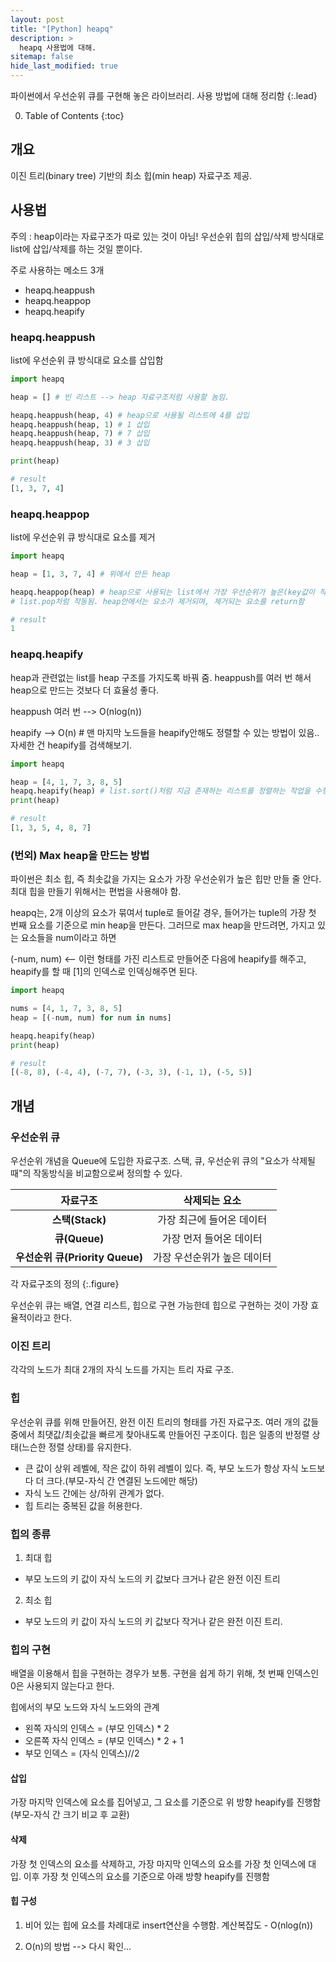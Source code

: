 ```yaml
---
layout: post
title: "[Python] heapq"
description: >
  heapq 사용법에 대해.
sitemap: false
hide_last_modified: true
---
```


파이썬에서 우선순위 큐를 구현해 놓은 라이브러리. 사용 방법에 대해 정리함
{:.lead}

0. Table of Contents
{:toc}


## 개요

이진 트리(binary tree) 기반의 최소 힙(min heap) 자료구조 제공.

## 사용법

주의 : heap이라는 자료구조가 따로 있는 것이 아님! 우선순위 힙의 삽입/삭제 방식대로 list에 삽입/삭제를 하는 것일 뿐이다.

주로 사용하는 메소드 3개
- heapq.heappush
- heapq.heappop
- heapq.heapify


### heapq.heappush

list에 우선순위 큐 방식대로 요소를 삽입함

~~~python
import heapq

heap = [] # 빈 리스트 --> heap 자료구조처럼 사용할 놈임.

heapq.heappush(heap, 4) # heap으로 사용될 리스트에 4를 삽입
heapq.heappush(heap, 1) # 1 삽입
heapq.heappush(heap, 7) # 7 삽입
heapq.heappush(heap, 3) # 3 삽입

print(heap)
~~~
~~~python
# result
[1, 3, 7, 4]
~~~

### heapq.heappop

list에 우선순위 큐 방식대로 요소를 제거

~~~python
import heapq

heap = [1, 3, 7, 4] # 위에서 만든 heap

heapq.heappop(heap) # heap으로 사용되는 list에서 가장 우선순위가 높은(key값이 작은) 값을 제거함.
# list.pop처럼 작동됨. heap안에서는 요소가 제거되며, 제거되는 요소를 return함
~~~

~~~python
# result
1
~~~

### heapq.heapify

heap과 관련없는 list를 heap 구조를 가지도록 바꿔 줌. heappush를 여러 번 해서 heap으로 만드는 것보다 더 효율성 좋다.

heappush 여러 번 --> O(nlog(n))

heapify --> O(n) # 맨 마지막 노드들을 heapify안해도 정렬할 수 있는 방법이 있음.. 자세한 건 heapify를 검색해보기.

~~~python
import heapq

heap = [4, 1, 7, 3, 8, 5]
heapq.heapify(heap) # list.sort()처럼 지금 존재하는 리스트를 정렬하는 작업을 수행. 새로운 리스트를 return하지 않는다. 주의하길.
print(heap)
~~~

~~~python
# result
[1, 3, 5, 4, 8, 7]
~~~


### (번외) Max heap을 만드는 방법

파이썬은 최소 힙, 즉 최솟값을 가지는 요소가 가장 우선순위가 높은 힙만 만들 줄 안다.
최대 힙을 만들기 위해서는 편법을 사용해야 함.

heapq는, 2개 이상의 요소가 묶여서 tuple로 들어갈 경우, 들어가는 tuple의 가장 첫 번째 요소를 기준으로 min heap을 만든다. 그러므로 max heap을 만드려면, 가지고 있는 요소들을 num이라고 하면

(-num, num) <-- 이런 형태를 가진 리스트로 만들어준 다음에 heapify를 해주고, heapify를 할 때 [1]의 인덱스로 인덱싱해주면 된다.

~~~python
import heapq

nums = [4, 1, 7, 3, 8, 5]
heap = [(-num, num) for num in nums]

heapq.heapify(heap)
print(heap)
~~~

~~~python
# result
[(-8, 8), (-4, 4), (-7, 7), (-3, 3), (-1, 1), (-5, 5)]
~~~





## 개념

### 우선순위 큐

우선순위 개념을 Queue에 도입한 자료구조. 스택, 큐, 우선순위 큐의 "요소가 삭제될 때"의 작동방식을 비교함으로써 정의할 수 있다.

|**자료구조**|**삭제되는 요소**|
|:-------:|:-------:|
|**스택(Stack)**|가장 최근에 들어온 데이터|
|**큐(Queue)**|가장 먼저 들어온 데이터|
|**우선순위 큐(Priority Queue)**|가장 우선순위가 높은 데이터|

각 자료구조의 정의
{:.figure}

우선순위 큐는 배열, 연결 리스트, 힙으로 구현 가능한데 힙으로 구현하는 것이 가장 효율적이라고 한다.

### 이진 트리

각각의 노드가 최대 2개의 자식 노드를 가지는 트리 자료 구조.

### 힙

우선순위 큐를 위해 만들어진, 완전 이진 트리의 형태를 가진 자료구조. 여러 개의 값들 중에서 최댓값/최솟값을 빠르게 찾아내도록 만들어진 구조이다.
힙은 일종의 반정렬 상태(느슨한 정렬 상태)를 유지한다.
- 큰 값이 상위 레벨에, 작은 값이 하위 레벨이 있다. 즉, 부모 노드가 항상 자식 노드보다 더 크다.(부모-자식 간 연결된 노드에만 해당)
- 자식 노드 간에는 상/하위 관계가 없다.
- 힙 트리는 중복된 값을 허용한다.

### 힙의 종류

1. 최대 힙
 - 부모 노드의 키 값이 자식 노드의 키 값보다 크거나 같은 완전 이진 트리
2. 최소 힙
 - 부모 노드의 키 값이 자식 노드의 키 값보다 작거나 같은 완전 이진 트리.


### 힙의 구현

배열을 이용해서 힙을 구현하는 경우가 보통. 구현을 쉽게 하기 위해, 첫 번째 인덱스인 0은 사용되지 않는다고 한다.

힙에서의 부모 노드와 자식 노드와의 관계
- 왼쪽 자식의 인덱스 = (부모 인덱스) * 2
- 오른쪽 자식 인덱스 = (부모 인덱스) * 2 + 1
- 부모 인덱스 = (자식 인덱스)//2


#### 삽입

가장 마지막 인덱스에 요소를 집어넣고, 그 요소를 기준으로 위 방향 heapify를 진행함(부모-자식 간 크기 비교 후 교환)

#### 삭제

가장 첫 인덱스의 요소를 삭제하고, 가장 마지막 인덱스의 요소를 가장 첫 인덱스에 대입. 이후 가장 첫 인덱스의 요소를 기준으로 아래 방향 heapify를 진행함

#### 힙 구성

1. 비어 있는 힙에 요소를 차례대로 insert연산을 수행함. 계산복잡도 - O(nlog(n))

2. O(n)의 방법 --> 다시 확인...

